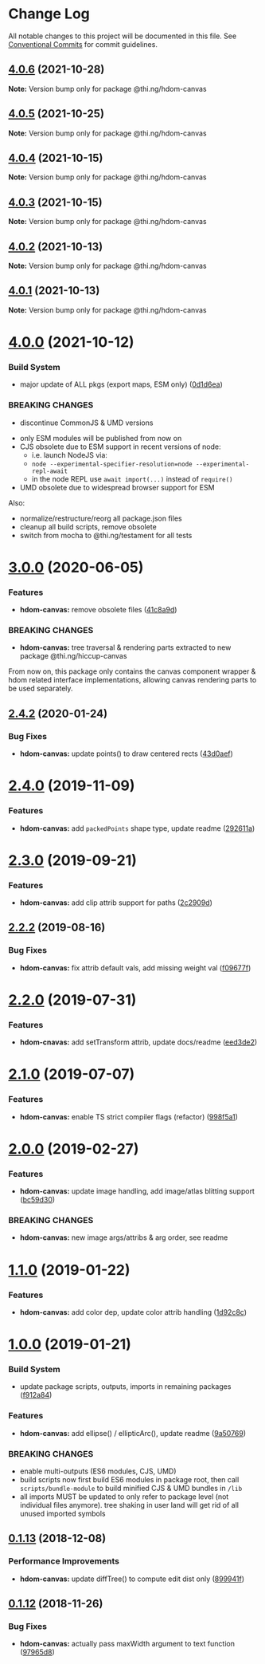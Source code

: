 # Change Log

All notable changes to this project will be documented in this file.
See [Conventional Commits](https://conventionalcommits.org) for commit guidelines.

## [4.0.6](https://github.com/thi-ng/umbrella/compare/@thi.ng/hdom-canvas@4.0.5...@thi.ng/hdom-canvas@4.0.6) (2021-10-28)

**Note:** Version bump only for package @thi.ng/hdom-canvas





## [4.0.5](https://github.com/thi-ng/umbrella/compare/@thi.ng/hdom-canvas@4.0.4...@thi.ng/hdom-canvas@4.0.5) (2021-10-25)

**Note:** Version bump only for package @thi.ng/hdom-canvas





## [4.0.4](https://github.com/thi-ng/umbrella/compare/@thi.ng/hdom-canvas@4.0.3...@thi.ng/hdom-canvas@4.0.4) (2021-10-15)

**Note:** Version bump only for package @thi.ng/hdom-canvas





## [4.0.3](https://github.com/thi-ng/umbrella/compare/@thi.ng/hdom-canvas@4.0.2...@thi.ng/hdom-canvas@4.0.3) (2021-10-15)

**Note:** Version bump only for package @thi.ng/hdom-canvas





## [4.0.2](https://github.com/thi-ng/umbrella/compare/@thi.ng/hdom-canvas@4.0.1...@thi.ng/hdom-canvas@4.0.2) (2021-10-13)

**Note:** Version bump only for package @thi.ng/hdom-canvas





## [4.0.1](https://github.com/thi-ng/umbrella/compare/@thi.ng/hdom-canvas@4.0.0...@thi.ng/hdom-canvas@4.0.1) (2021-10-13)

**Note:** Version bump only for package @thi.ng/hdom-canvas





# [4.0.0](https://github.com/thi-ng/umbrella/compare/@thi.ng/hdom-canvas@3.0.60...@thi.ng/hdom-canvas@4.0.0) (2021-10-12)


### Build System

* major update of ALL pkgs (export maps, ESM only) ([0d1d6ea](https://github.com/thi-ng/umbrella/commit/0d1d6ea9fab2a645d6c5f2bf2591459b939c09b6))


### BREAKING CHANGES

* discontinue CommonJS & UMD versions

- only ESM modules will be published from now on
- CJS obsolete due to ESM support in recent versions of node:
  - i.e. launch NodeJS via:
  - `node --experimental-specifier-resolution=node --experimental-repl-await`
  - in the node REPL use `await import(...)` instead of `require()`
- UMD obsolete due to widespread browser support for ESM

Also:
- normalize/restructure/reorg all package.json files
- cleanup all build scripts, remove obsolete
- switch from mocha to @thi.ng/testament for all tests






#  [3.0.0](https://github.com/thi-ng/umbrella/compare/@thi.ng/hdom-canvas@2.4.26...@thi.ng/hdom-canvas@3.0.0) (2020-06-05) 

###  Features 

- **hdom-canvas:** remove obsolete files ([41c8a9d](https://github.com/thi-ng/umbrella/commit/41c8a9d696211b13bde358dae431f110ab7b4be5)) 

###  BREAKING CHANGES 

- **hdom-canvas:** tree traversal & rendering parts extracted to new package @thi.ng/hiccup-canvas 

From now on, this package only contains the canvas component wrapper & hdom related interface implementations, allowing canvas rendering parts to be used separately. 

##  [2.4.2](https://github.com/thi-ng/umbrella/compare/@thi.ng/hdom-canvas@2.4.1...@thi.ng/hdom-canvas@2.4.2) (2020-01-24) 

###  Bug Fixes 

- **hdom-canvas:** update points() to draw centered rects ([43d0aef](https://github.com/thi-ng/umbrella/commit/43d0aef0db1e536fe9a13c757f05ce3b93fd0aba)) 

#  [2.4.0](https://github.com/thi-ng/umbrella/compare/@thi.ng/hdom-canvas@2.3.1...@thi.ng/hdom-canvas@2.4.0) (2019-11-09) 

###  Features 

- **hdom-canvas:** add `packedPoints` shape type, update readme ([292611a](https://github.com/thi-ng/umbrella/commit/292611a44d1a661dcad4c293863517cac3791f28)) 

#  [2.3.0](https://github.com/thi-ng/umbrella/compare/@thi.ng/hdom-canvas@2.2.4...@thi.ng/hdom-canvas@2.3.0) (2019-09-21) 

###  Features 

- **hdom-canvas:** add clip attrib support for paths ([2c2909d](https://github.com/thi-ng/umbrella/commit/2c2909d)) 

##  [2.2.2](https://github.com/thi-ng/umbrella/compare/@thi.ng/hdom-canvas@2.2.1...@thi.ng/hdom-canvas@2.2.2) (2019-08-16) 

###  Bug Fixes 

- **hdom-canvas:** fix attrib default vals, add missing weight val ([f09677f](https://github.com/thi-ng/umbrella/commit/f09677f)) 

#  [2.2.0](https://github.com/thi-ng/umbrella/compare/@thi.ng/hdom-canvas@2.1.2...@thi.ng/hdom-canvas@2.2.0) (2019-07-31) 

###  Features 

- **hdom-cnavas:** add setTransform attrib, update docs/readme ([eed3de2](https://github.com/thi-ng/umbrella/commit/eed3de2)) 

#  [2.1.0](https://github.com/thi-ng/umbrella/compare/@thi.ng/hdom-canvas@2.0.18...@thi.ng/hdom-canvas@2.1.0) (2019-07-07) 

###  Features 

- **hdom-canvas:** enable TS strict compiler flags (refactor) ([998f5a1](https://github.com/thi-ng/umbrella/commit/998f5a1)) 

#  [2.0.0](https://github.com/thi-ng/umbrella/compare/@thi.ng/hdom-canvas@1.1.6...@thi.ng/hdom-canvas@2.0.0) (2019-02-27) 

###  Features 

- **hdom-canvas:** update image handling, add image/atlas blitting support ([bc59d30](https://github.com/thi-ng/umbrella/commit/bc59d30)) 

###  BREAKING CHANGES 

- **hdom-canvas:** new image args/attribs & arg order, see readme 

#  [1.1.0](https://github.com/thi-ng/umbrella/compare/@thi.ng/hdom-canvas@1.0.1...@thi.ng/hdom-canvas@1.1.0) (2019-01-22) 

###  Features 

- **hdom-canvas:** add color dep, update color attrib handling ([1d92c8c](https://github.com/thi-ng/umbrella/commit/1d92c8c)) 

#  [1.0.0](https://github.com/thi-ng/umbrella/compare/@thi.ng/hdom-canvas@0.1.20...@thi.ng/hdom-canvas@1.0.0) (2019-01-21) 

###  Build System 

- update package scripts, outputs, imports in remaining packages ([f912a84](https://github.com/thi-ng/umbrella/commit/f912a84)) 

###  Features 

- **hdom-canvas:** add ellipse() / ellipticArc(), update readme ([9a50769](https://github.com/thi-ng/umbrella/commit/9a50769)) 

###  BREAKING CHANGES 

- enable multi-outputs (ES6 modules, CJS, UMD) 
- build scripts now first build ES6 modules in package root, then call   `scripts/bundle-module` to build minified CJS & UMD bundles in `/lib` 
- all imports MUST be updated to only refer to package level   (not individual files anymore). tree shaking in user land will get rid of   all unused imported symbols 

##  [0.1.13](https://github.com/thi-ng/umbrella/compare/@thi.ng/hdom-canvas@0.1.12...@thi.ng/hdom-canvas@0.1.13) (2018-12-08) 

###  Performance Improvements 

- **hdom-canvas:** update diffTree() to compute edit dist only ([899941f](https://github.com/thi-ng/umbrella/commit/899941f)) 

##  [0.1.12](https://github.com/thi-ng/umbrella/compare/@thi.ng/hdom-canvas@0.1.11...@thi.ng/hdom-canvas@0.1.12) (2018-11-26) 

###  Bug Fixes 

- **hdom-canvas:** actually pass maxWidth argument to text function ([97965d8](https://github.com/thi-ng/umbrella/commit/97965d8))
